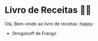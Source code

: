 # Livro de Receitas :man_cook:

Olá, Bem-vindo ao livro de receitas :happy:

- Strogonoff de Frango



